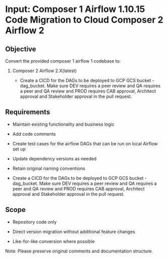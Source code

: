 # Input: Composer 1 Airflow 1.10.15 Code Migration to Cloud Composer 2 Airflow 2

## Objective

Convert the provided composer 1 airflow 1 codebase to:

1. Composer 2 Airflow 2.X(latest)

   - Create a CICD for the DAGs to be deployed to GCP GCS bucket - dag_bucket. Make sure DEV requires a peer review and QA requires a peer and QA review and PROD requires CAB approval, Architect approval and Stakeholder approval in the pull request.

## Requirements

- Maintain existing functionality and business logic

- Add code comments

- Create test cases for the airflow DAGs that can be run on local Airflow set up

- Update dependency versions as needed

- Retain original naming conventions

- Create a CICD for the DAGs to be deployed to GCP GCS bucket - dag_bucket. Make sure DEV requires a peer review and QA requires a peer and QA review and PROD requires CAB approval, Architect approval and Stakeholder approval in the pull request.

## Scope

- Repository code only

- Direct version migration without additional feature changes

- Like-for-like conversion where possible

Note: Please preserve original comments and documentation structure.